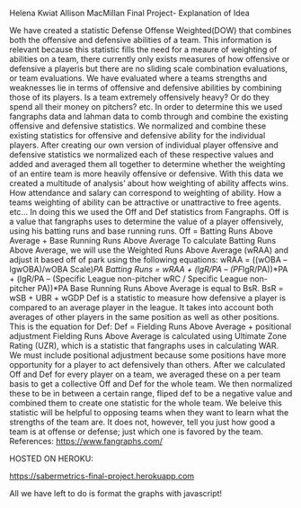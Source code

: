 Helena Kwiat
Allison MacMillan
Final Project- Explanation of Idea

We have created a statistic Defense Offense Weighted(DOW) that combines both the offensive and defensive abilities of a team. This information is relevant because this statistic fills the need for a meaure of weighting of abilities on a team, there currently only exists measures of how offensive or defensive a player​is but there are no sliding scale combination evaluations, or team evaluations. We have evaluated where a teams strengths and weaknesses lie in terms of offensive and defensive abilities by combining those of its players. Is a team extremely offensively heavy? Or do they spend all their money on pitchers? etc. In order to determine this we used fangraphs data and lahman data to comb through and combine the existing offensive and defensive statistics. We normalized and combine these existing statistics for offensive and defensive ability for the individual players. After creating our own version of individual player offensive and defensive statistics we normalized each of these respective values and added and averaged them all together to determine whether the weighting of an entire team is more heavily offensive or defensive. With this data we created a multitude of analysis’ about how weighting of ability affects wins. How attendance and salary can correspond to weighting of ability. How a teams weighting of ability can be attractive or unattractive to free agents.  etc...
In doing this we used the Off and Def statistics from Fangraphs. Off is a value that fangraphs uses to determine the value of a player offensively, using his batting runs and base running runs.
Off = Batting Runs Above Average + Base Running Runs Above Average
To calculate Batting Runs Above Average, we will use the Weighted Runs Above Average (wRAA) and adjust it based off of park using the following equations:
wRAA = ((wOBA – lgwOBA)/wOBA Scale)*PA
Batting Runs = wRAA + (lgR/PA – (PF*lgR/PA))*PA + (lgR/PA – (Specific League
non-pitcher wRC / Specific League non-pitcher PA))*PA
Base Running Runs Above Average is equal to ​BsR​. BsR = wSB + UBR + wGDP
Def is a statistic to measure how defensive a player is compared to an average player in the league. It takes into account both averages of other players in the same position as well as other positions. This is the equation for Def:
Def = Fielding Runs Above Average + positional adjustment
Fielding Runs Above Average is calculated using Ultimate Zone Rating (UZR), which is a statistic that fangraphs uses in calculating WAR. We must include positional adjustment because some positions have more opportunity for a player to act defensively than others.
After we calculated Off and Def for every player on a team, we averaged these on a per team basis to get a collective Off and Def for the whole team. We then normalized these to be in between a certain range, fliped def to be a negative value and combined them to create one statistic for the whole team. We beleive this statistic will be helpful to opposing teams when they want to learn what the strengths of the team are. It does not, however, tell you just how good a team is at offense or defense; just which one is favored by the team.
References: ​https://www.fangraphs.com/






HOSTED ON HEROKU:

https://sabermetrics-final-project.herokuapp.com

All we have left to do is format the graphs with javascript!
